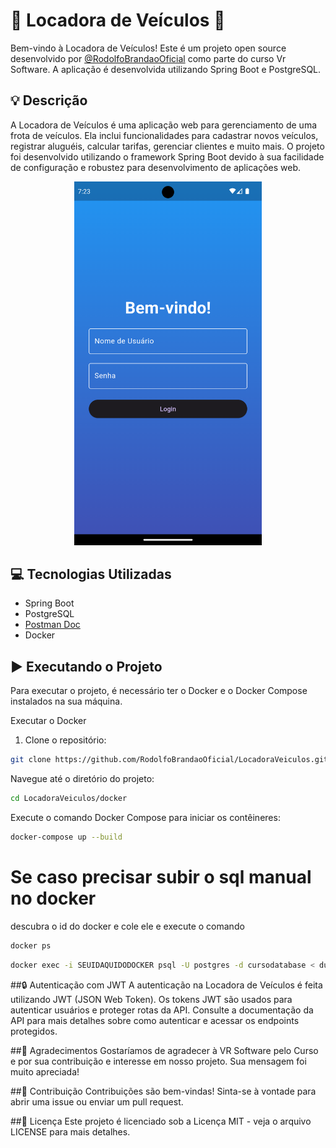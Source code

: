# 🚗 Locadora de Veículos 🚗


Bem-vindo à Locadora de Veículos! Este é um projeto open source desenvolvido por [@RodolfoBrandaoOficial](inserir-link-do-perfil) como parte do curso Vr Software. A aplicação é desenvolvida utilizando Spring Boot e PostgreSQL.

## 💡 Descrição

A Locadora de Veículos é uma aplicação web para gerenciamento de uma frota de veículos. Ela inclui funcionalidades para cadastrar novos veículos, registrar aluguéis, calcular tarifas, gerenciar clientes e muito mais. O projeto foi desenvolvido utilizando o framework Spring Boot devido à sua facilidade de configuração e robustez para desenvolvimento de aplicações web.

<div align="center"> <img src="https://github.com/RodolfoBrandaoOficial/LocadoraVeiculos/blob/main/loginDisplay.png?raw=true" width="300px" /> </div>


## 💻 Tecnologias Utilizadas

- Spring Boot
- PostgreSQL
- [Postman Doc](https://documenter.getpostman.com/view/17799534/2sA3JM8Me8)
- Docker

## ▶️ Executando o Projeto

Para executar o projeto, é necessário ter o Docker e o Docker Compose instalados na sua máquina.

Executar o Docker
1. Clone o repositório:

```bash
git clone https://github.com/RodolfoBrandaoOficial/LocadoraVeiculos.git

```
Navegue até o diretório do projeto:
```bash
cd LocadoraVeiculos/docker
```
Execute o comando Docker Compose para iniciar os contêineres:

```bash
docker-compose up --build
```
# Se caso precisar subir o sql manual no docker 
descubra o id do docker e cole ele e execute o comando
```bash
docker ps
```
```bash
docker exec -i SEUIDAQUIDODOCKER psql -U postgres -d cursodatabase < dump.sql
```


##🔒 Autenticação com JWT
A autenticação na Locadora de Veículos é feita utilizando JWT (JSON Web Token). Os tokens JWT são usados para autenticar usuários e proteger rotas da API. Consulte a documentação da API para mais detalhes sobre como autenticar e acessar os endpoints protegidos.

##🙏 Agradecimentos
Gostaríamos de agradecer à VR Software pelo Curso e por sua contribuição e interesse em nosso projeto. Sua mensagem foi muito apreciada!

##🤝 Contribuição
Contribuições são bem-vindas! Sinta-se à vontade para abrir uma issue ou enviar um pull request.

##📝 Licença
Este projeto é licenciado sob a Licença MIT - veja o arquivo LICENSE para mais detalhes.
